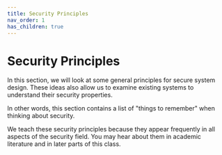 ```yaml
---
title: Security Principles
nav_order: 1
has_children: true
---
```


# Security Principles

In this section, we will look at some general principles for secure system design. These ideas also allow us to examine existing systems to understand their security properties.

In other words, this section contains a list of "things to remember" when thinking about security.

We teach these security principles because they appear frequently in all aspects of the security field. You may hear about them in academic literature and in later parts of this class.
